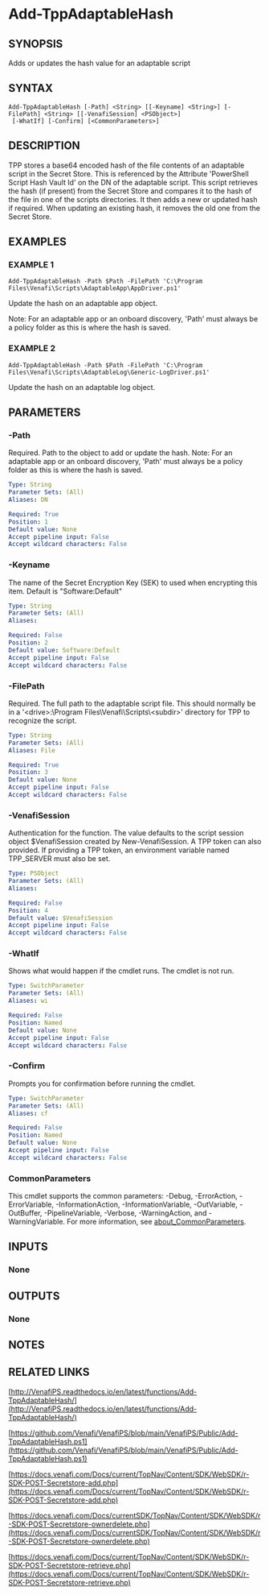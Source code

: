 # Add-TppAdaptableHash

## SYNOPSIS
Adds or updates the hash value for an adaptable script

## SYNTAX

```
Add-TppAdaptableHash [-Path] <String> [[-Keyname] <String>] [-FilePath] <String> [[-VenafiSession] <PSObject>]
 [-WhatIf] [-Confirm] [<CommonParameters>]
```

## DESCRIPTION
TPP stores a base64 encoded hash of the file contents of an adaptable script in the Secret Store.
This is referenced by
the Attribute 'PowerShell Script Hash Vault Id' on the DN of the adaptable script.
This script retrieves the hash (if
present) from the Secret Store and compares it to the hash of the file in one of the scripts directories.
It then adds
a new or updated hash if required.
When updating an existing hash, it removes the old one from the Secret Store.

## EXAMPLES

### EXAMPLE 1
```
Add-TppAdaptableHash -Path $Path -FilePath 'C:\Program Files\Venafi\Scripts\AdaptableApp\AppDriver.ps1'
```

Update the hash on an adaptable app object.

Note: For an adaptable app or an onboard discovery, 'Path' must always be a policy folder as this is where
the hash is saved.

### EXAMPLE 2
```
Add-TppAdaptableHash -Path $Path -FilePath 'C:\Program Files\Venafi\Scripts\AdaptableLog\Generic-LogDriver.ps1'
```

Update the hash on an adaptable log object.

## PARAMETERS

### -Path
Required.
Path to the object to add or update the hash.
Note: For an adaptable app or an onboard discovery, 'Path' must always be a policy folder as this is where
the hash is saved.

```yaml
Type: String
Parameter Sets: (All)
Aliases: DN

Required: True
Position: 1
Default value: None
Accept pipeline input: False
Accept wildcard characters: False
```

### -Keyname
The name of the Secret Encryption Key (SEK) to used when encrypting this item.
Default is "Software:Default"

```yaml
Type: String
Parameter Sets: (All)
Aliases:

Required: False
Position: 2
Default value: Software:Default
Accept pipeline input: False
Accept wildcard characters: False
```

### -FilePath
Required.
The full path to the adaptable script file.
This should normally be in a
'\<drive\>:\Program Files\Venafi\Scripts\\\<subdir\>' directory for TPP to recognize the script.

```yaml
Type: String
Parameter Sets: (All)
Aliases: File

Required: True
Position: 3
Default value: None
Accept pipeline input: False
Accept wildcard characters: False
```

### -VenafiSession
Authentication for the function.
The value defaults to the script session object $VenafiSession created by New-VenafiSession.
A TPP token can also provided.
If providing a TPP token, an environment variable named TPP_SERVER must also be set.

```yaml
Type: PSObject
Parameter Sets: (All)
Aliases:

Required: False
Position: 4
Default value: $VenafiSession
Accept pipeline input: False
Accept wildcard characters: False
```

### -WhatIf
Shows what would happen if the cmdlet runs.
The cmdlet is not run.

```yaml
Type: SwitchParameter
Parameter Sets: (All)
Aliases: wi

Required: False
Position: Named
Default value: None
Accept pipeline input: False
Accept wildcard characters: False
```

### -Confirm
Prompts you for confirmation before running the cmdlet.

```yaml
Type: SwitchParameter
Parameter Sets: (All)
Aliases: cf

Required: False
Position: Named
Default value: None
Accept pipeline input: False
Accept wildcard characters: False
```

### CommonParameters
This cmdlet supports the common parameters: -Debug, -ErrorAction, -ErrorVariable, -InformationAction, -InformationVariable, -OutVariable, -OutBuffer, -PipelineVariable, -Verbose, -WarningAction, and -WarningVariable. For more information, see [about_CommonParameters](http://go.microsoft.com/fwlink/?LinkID=113216).

## INPUTS

### None
## OUTPUTS

### None
## NOTES

## RELATED LINKS

[http://VenafiPS.readthedocs.io/en/latest/functions/Add-TppAdaptableHash/](http://VenafiPS.readthedocs.io/en/latest/functions/Add-TppAdaptableHash/)

[https://github.com/Venafi/VenafiPS/blob/main/VenafiPS/Public/Add-TppAdaptableHash.ps1](https://github.com/Venafi/VenafiPS/blob/main/VenafiPS/Public/Add-TppAdaptableHash.ps1)

[https://docs.venafi.com/Docs/current/TopNav/Content/SDK/WebSDK/r-SDK-POST-Secretstore-add.php](https://docs.venafi.com/Docs/current/TopNav/Content/SDK/WebSDK/r-SDK-POST-Secretstore-add.php)

[https://docs.venafi.com/Docs/currentSDK/TopNav/Content/SDK/WebSDK/r-SDK-POST-Secretstore-ownerdelete.php](https://docs.venafi.com/Docs/currentSDK/TopNav/Content/SDK/WebSDK/r-SDK-POST-Secretstore-ownerdelete.php)

[https://docs.venafi.com/Docs/current/TopNav/Content/SDK/WebSDK/r-SDK-POST-Secretstore-retrieve.php](https://docs.venafi.com/Docs/current/TopNav/Content/SDK/WebSDK/r-SDK-POST-Secretstore-retrieve.php)


